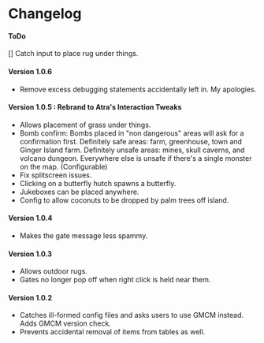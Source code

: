 ﻿Changelog
==============

#### ToDo
[] Catch input to place rug under things.
<!-- Figure out how to replace the reference to coffee in the night market dialogue?-->

#### Version 1.0.6

* Remove excess debugging statements accidentally left in. My apologies.

#### Version 1.0.5 : Rebrand to Atra's Interaction Tweaks

* Allows placement of grass under things.
* Bomb confirm: Bombs placed in "non dangerous" areas will ask for a confirmation first. Definitely safe areas: farm, greenhouse, town and Ginger Island farm. Definitely unsafe areas: mines, skull caverns, and volcano dungeon. Everywhere else is unsafe if there's a single monster on the map. (Configurable)
* Fix splitscreen issues.
* Clicking on a butterfly hutch spawns a butterfly.
* Jukeboxes can be placed anywhere.
* Config to allow coconuts to be dropped by palm trees off island.

#### Version 1.0.4

* Makes the gate message less spammy.

#### Version 1.0.3

* Allows outdoor rugs.
* Gates no longer pop off when right click is held near them.

#### Version 1.0.2

* Catches ill-formed config files and asks users to use GMCM instead. Adds GMCM version check.
* Prevents accidental removal of items from tables as well.